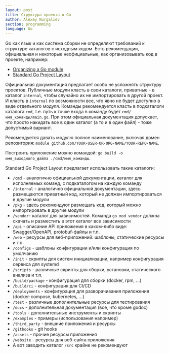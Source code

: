 ```yaml
---
layout: post
title: Структура проекта в Go
author: Alexey Nurgaliev
section: programming
language: Go
---
```


Go как язык и как система сборки не определяют требований к структуре каталогов с исходным кодом.
Есть рекомендации, официальная и некоторые неофициальные, как организовывать код в проекте, например:

+ [Organizing a Go module](https://go.dev/doc/modules/layout)
+ [Standard Go Project Layout](https://github.com/golang-standards/project-layout)

Официальная документация предлагает особо не усложнять структуру проектов.
Публичные модули класть в свои каталоги, приватные - в каталог `internal`, чтобы случайно их не импортировать в другой проект.
И класть в `internal` по возможности все, что явно не будет доступно в виде отдельного модуля.
Команды рекомендуется класть в подкаталоги каталога `cmd`, т.е. путь к точке входа в команду будет `cmd/имя_команды/main.go`.
При этом официальная документация допускает, что просто накидать все в один каталог (а то и в один файл) - тоже допустимый вариант.

Рекомендуется давать модулю полное наименование, включая домен репозитория: `module github.com/YOUR-USER-OR-ORG-NAME/YOUR-REPO-NAME`.

Построить приложение можно командой: `go build -o имя_выходного_файла ./cmd/имя_команды`.

Standard Go Project Layout предлагает использовать такие каталоги:

+ `/cmd` - аналогично официальной документации, каталог для исполняемых команд, с подкаталогом на каждую команду
+ `/internal` - аналогично официальной документации, здесь размещаются приватный код, который не должен импортироваться в другие модули
+ `/pkg` - здесь рекомендуют размещать код, который можно импортировать в другие модули
+ `/vendor`- каталог для зависимостей. Команда `go mod vendor` должна скачать и разместить в этот каталог все зависимости
+ `/api` - описание API приложения в каком-либо виде: Swagger/OpenAPI, protobuf-файлы и т.п.
+ `/web` - ресурсы для веб-приложений: шаблоны, статические ресурсы и т.п.
+ `/configs` - шаблоны конфигурации и/или конфигурация по умолчанию
+ `/init` - скрипты для систем инициализации, например конфигурация сервиса для systemd
+ `/scripts` - различные скрипты для сборки, установки, статического анализа и т.п.
+ `/build/package` - конфигурация для сборки (docker, rpm, ...)
+ `/build/ci` - конфигурация для CI/CD
+ `/deployments` - конфигурация для разворачивания приложения (docker-compose, kubernetes, ...)
+ `/test` - различные дополнительные ресурсы для тестирования
+ `/docs` - дополнительная документация (все, что кроме godoc)
+ `/tools` - дополнительные инструменты и скрипты
+ `/examples` - примеры (использования например)
+ `/third_party` - внешние приложения и ресурсы
+ `/githooks` - git hooks
+ `/assets` - прочие ресурсы приложения
+ `/website` - ресурсы для веб-сайта приложения
+ А вот заводить каталог `/src` крайне не рекомендуют
